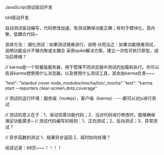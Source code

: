 JavaScript测试驱动开发

tdd驱动开发

自动测试驱动编写，代码修改加速，有测试确保功能正确；有利于模块化，高内聚，低耦合代码~

具体方法：
细化测试：如果测试很难进行，说明
分而治之：如果功能很难测试，说明功能设计不够内聚或太耦合
采用spike解决方案，建立一次性可执行原型，成功后移植？

// karma是一个轻量级服务器，用于管理不同浏览器中测试的加载和执行。你可以告诉karma想使用什么浏览器，以及使用什么测试工具，其余由karma负责~~~

"test": "istanbul cover node_modules/mocha/bin/_mocha"
"test": "karma start --reporters clear-screen,dots,coverage"

// 测试的运行环境：服务端（nodejs），客户端（karma）----都可以对js进行测试

// 测试的意义在于：1、驱动完善功能代码；2、当对代码进行修改时，能够确保满足功能需求~
// 测试代码编写的规则：1、正向测试；2、反向测试；3、异常测试？

// 异步函数的测试
1、结果异步返回
2、超时如何处理？

阅读记录：68页~~~！！！！
